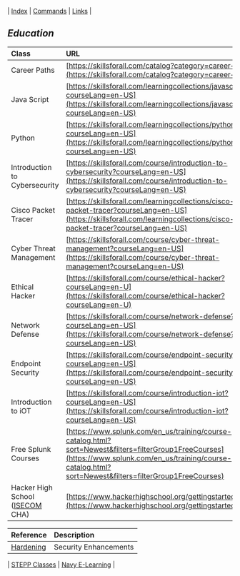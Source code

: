 <link rel="stylesheet" href="dark-theme.css">

| [Index](./index.md) | [Commands](./commands.md) | [Links](./links.md) | 


## _Education_

|Class                               | URL                                                                         |
|:-----------------------------------|:----------------------------------------------------------------------------|
| Career Paths                       | [https://skillsforall.com/catalog?category=career+path](https://skillsforall.com/catalog?category=career+path)|
| Java Script                        | [https://skillsforall.com/learningcollections/javascript?courseLang=en-US](https://skillsforall.com/learningcollections/javascript?courseLang=en-US)|
| Python                             | [https://skillsforall.com/learningcollections/python?courseLang=en-US](https://skillsforall.com/learningcollections/python?courseLang=en-US)|
| Introduction to Cybersecurity       | [https://skillsforall.com/course/introduction-to-cybersecurity?courseLang=en-US](https://skillsforall.com/course/introduction-to-cybersecurity?courseLang=en-US) |
| Cisco Packet Tracer                | [https://skillsforall.com/learningcollections/cisco-packet-tracer?courseLang=en-US](https://skillsforall.com/learningcollections/cisco-packet-tracer?courseLang=en-US) |
| Cyber Threat Management| [https://skillsforall.com/course/cyber-threat-management?courseLang=en-US](https://skillsforall.com/course/cyber-threat-management?courseLang=en-US) |
| Ethical Hacker                     | [https://skillsforall.com/course/ethical-hacker?courseLang=en-U](https://skillsforall.com/course/ethical-hacker?courseLang=en-U) |
| Network Defense                    | [https://skillsforall.com/course/network-defense?courseLang=en-US](https://skillsforall.com/course/network-defense?courseLang=en-US) |
| Endpoint Security                  | [https://skillsforall.com/course/endpoint-security?courseLang=en-US](https://skillsforall.com/course/endpoint-security?courseLang=en-US) |
| Introduction to iOT                | [https://skillsforall.com/course/introduction-iot?courseLang=en-US](https://skillsforall.com/course/introduction-iot?courseLang=en-US) |
|Free Splunk Courses                 | [https://www.splunk.com/en_us/training/course-catalog.html?sort=Newest&filters=filterGroup1FreeCourses](https://www.splunk.com/en_us/training/course-catalog.html?sort=Newest&filters=filterGroup1FreeCourses) |
|Hacker High School ([ISECOM](https://www.isecom.org/) CHA)| [https://www.hackerhighschool.org/gettingstarted.html](https://www.hackerhighschool.org/gettingstarted.html) |

|Reference | Description                                                  |
|:-----------------------|:-----------------------------------------------|
|[Hardening](./harden.md)| Security Enhancements                          |

| [STEPP Classes](https://www.cdse.edu/) | [Navy E-Learning](http://learning.nel.navy.mil/ELIAASv2p/) |



